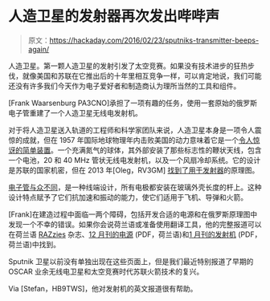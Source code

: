# 人造卫星的发射器再次发出哔哔声

> 原文：<https://hackaday.com/2016/02/23/sputniks-transmitter-beeps-again/>

人造卫星。第一颗人造卫星的发射引发了太空竞赛。如果没有技术进步的狂热步伐，就像美国和苏联在它推出后的十年里相互竞争一样，可以肯定地说，我们可能还没有许多我们今天作为电子爱好者和制造商认为理所当然的工具和组件。

[Frank Waarsenburg PA3CNO]承担了一项有趣的任务，使用一套原始的俄罗斯电子管重建了一个人造卫星无线电发射机。

对于将人造卫星送入轨道的工程师和科学家团队来说，人造卫星本身是一项令人震惊的成就，但在 1957 年国际地球物理年内击败美国的动力意味着它是一个[令人惊讶的简单装置](http://www.russianspaceweb.com/sputnik_design.html)。一个充满氮气的球体，其外部安装了那些标志性的鞭状天线，包含一个电池，20 和 40 MHz 管状无线电发射机，以及一个风扇冷却系统。它的设计是苏联的国家机密，但在 2013 年[Oleg，RV3GM] [找到了用于发射器](http://soldersmoke.blogspot.co.uk/2013/04/sputnik-schematic-found.html)的原理图。

[电子管与众不同](http://www.radio.cc/post/About-the-2p19b-tubes)，是一种线端设计，所有电极都安装在玻璃外壳长度的杆上。这种设计特点赋予了它们抗加速和振动的能力，使它们适用于飞机、导弹和火箭。

[Frank]在建造过程中面临一两个障碍，包括开发合适的电源和在俄罗斯原理图中发现一个不幸的错误。如果你会说荷兰语或准备使用翻译工具，他的完整报道可以在荷兰语 [RAZzies](http://www.pi4raz.nl/razzies/) 杂志、[12 月刊的电源](http://www.pi4raz.nl/razzies/razzies201512.pdf) (PDF，荷兰语)和[1 月刊的发射机](http://www.pi4raz.nl/razzies/razzies201601.pdf) (PDF，荷兰语)中找到。

Sputnik 卫星以前没有单独出现在这些页面上，但是我们最近特别报道了早期的 OSCAR 业余无线电卫星和太空竞赛时代苏联火箭技术的复兴。

Via [Stefan，HB9TWS]，他对发射机的英文报道很有帮助。